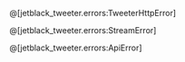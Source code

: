 @[jetblack_tweeter.errors:TweeterHttpError]

@[jetblack_tweeter.errors:StreamError]

@[jetblack_tweeter.errors:ApiError]
